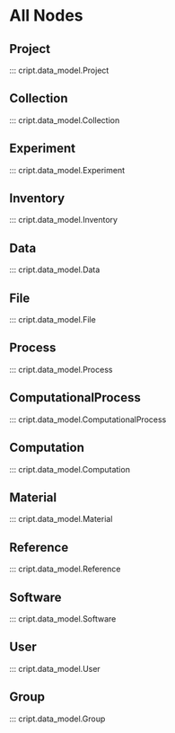 # All Nodes

## Project
::: cript.data_model.Project

## Collection
::: cript.data_model.Collection

## Experiment
::: cript.data_model.Experiment

## Inventory
::: cript.data_model.Inventory

## Data
::: cript.data_model.Data

## File
::: cript.data_model.File

## Process
::: cript.data_model.Process

## ComputationalProcess
::: cript.data_model.ComputationalProcess

## Computation
::: cript.data_model.Computation

## Material
::: cript.data_model.Material

## Reference
::: cript.data_model.Reference

## Software
::: cript.data_model.Software

## User
::: cript.data_model.User

## Group
::: cript.data_model.Group